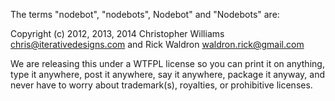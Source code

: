 The terms "nodebot", "nodebots", Nodebot" and "Nodebots" are:

Copyright (c) 2012, 2013, 2014 Christopher Williams <chris@iterativedesigns.com> and Rick Waldron <waldron.rick@gmail.com>

We are releasing this under a WTFPL license so you can print it on anything, type it anywhere, post it anywhere, say it anywhere, package it anyway, and never have to worry about trademark(s), royalties, or prohibitive licenses.
